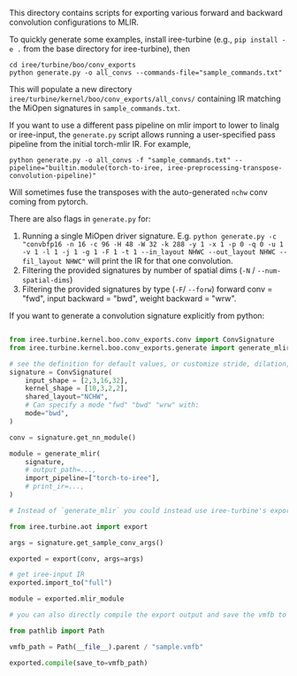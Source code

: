 This directory contains scripts for exporting various forward and backward convolution configurations to MLIR.

To quickly generate some examples, install iree-turbine (e.g., `pip install -e .` from the base directory for iree-turbine), then

```
cd iree/turbine/boo/conv_exports
python generate.py -o all_convs --commands-file="sample_commands.txt"
```

This will populate a new directory `iree/turbine/kernel/boo/conv_exports/all_convs/` containing IR matching the MiOpen signatures in `sample_commands.txt`.

If you want to use a different pass pipeline on mlir import to lower to linalg or iree-input, the `generate.py` script allows running a user-specified pass pipeline from the initial torch-mlir IR. For example,

```
python generate.py -o all_convs -f "sample_commands.txt" --pipeline="builtin.module(torch-to-iree, iree-preprocessing-transpose-convolution-pipeline)"
```

Will sometimes fuse the transposes with the auto-generated `nchw` conv coming from pytorch.

There are also flags in `generate.py` for:

1. Running a single MiOpen driver signature. E.g.  `python generate.py -c "convbfp16 -n 16 -c 96 -H 48 -W 32 -k 288 -y 1 -x 1 -p 0 -q 0 -u 1 -v 1 -l 1 -j 1 -g 1 -F 1 -t 1 --in_layout NHWC --out_layout NHWC --fil_layout NHWC"` will print the IR for that one convolution.
2. Filtering the provided signatures by number of spatial dims (`-N` / `--num-spatial-dims`)
3. Filtering the provided signatures by type (`-F`/ `--forw`) forward conv = "fwd", input backward = "bwd", weight backward = "wrw".

If you want to generate a convolution signature explicitly from python:

```python

from iree.turbine.kernel.boo.conv_exports.conv import ConvSignature
from iree.turbine.kernel.boo.conv_exports.generate import generate_mlir

# see the definition for default values, or customize stride, dilation, padding, groups, etc.
signature = ConvSignature(
    input_shape = [2,3,16,32],
    kernel_shape = [10,3,2,2],
    shared_layout="NCHW",
    # Can specify a mode "fwd" "bwd" "wrw" with:
    mode="bwd",
)

conv = signature.get_nn_module()

module = generate_mlir(
    signature,
    # output_path=...,
    import_pipeline=["torch-to-iree"],
    # print_ir=...,
)

# Instead of `generate_mlir` you could instead use iree-turbine's exporter:

from iree.turbine.aot import export

args = signature.get_sample_conv_args()

exported = export(conv, args=args)

# get iree-input IR
exported.import_to("full")

module = exported.mlir_module

# you can also directly compile the export output and save the vmfb to a file:

from pathlib import Path

vmfb_path = Path(__file__).parent / "sample.vmfb"

exported.compile(save_to=vmfb_path)

```
